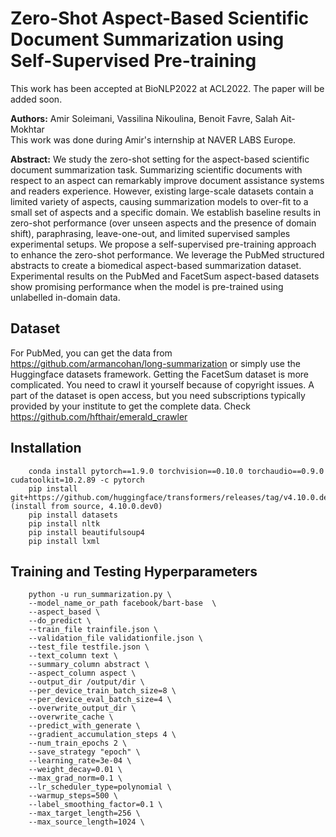 # Zero-Shot Aspect-Based Scientific Document Summarization using Self-Supervised Pre-training

This work has been accepted at BioNLP2022 at ACL2022. The paper will be added soon.

**Authors:** Amir Soleimani, Vassilina Nikoulina, Benoit Favre, Salah Ait-Mokhtar \
This work was done during Amir's internship at NAVER LABS Europe.

**Abstract:**
We study the zero-shot setting for the aspect-based scientific document summarization task. Summarizing scientific documents with respect to an aspect can remarkably improve document assistance systems and readers experience. However, existing large-scale datasets contain a limited variety of aspects, causing summarization models to over-fit to a small set of aspects and a specific domain. We establish baseline results in zero-shot performance (over unseen aspects and the presence of domain shift), paraphrasing, leave-one-out, and limited supervised samples experimental setups. We propose a self-supervised pre-training approach to enhance the zero-shot performance. We leverage the PubMed structured abstracts to create a biomedical aspect-based summarization dataset. Experimental results on the PubMed and FacetSum aspect-based datasets show promising performance when the model is pre-trained using unlabelled in-domain data.

## Dataset
For PubMed, you can get the data from https://github.com/armancohan/long-summarization or simply use the Huggingface datasets framework. Getting the FacetSum dataset is more complicated. You need to crawl it yourself because of copyright issues. A part of the dataset is open access, but you need subscriptions typically provided by your institute to get the complete data. Check https://github.com/hfthair/emerald_crawler


## Installation

        conda install pytorch==1.9.0 torchvision==0.10.0 torchaudio==0.9.0 cudatoolkit=10.2.89 -c pytorch
        pip install git+https://github.com/huggingface/transformers/releases/tag/v4.10.0.dev (install from source, 4.10.0.dev0)
        pip install datasets 
        pip install nltk
        pip install beautifulsoup4
        pip install lxml
        
        
## Training and Testing Hyperparameters

        python -u run_summarization.py \
        --model_name_or_path facebook/bart-base  \
        --aspect_based \
        --do_predict \
        --train_file trainfile.json \
        --validation_file validationfile.json \
        --test_file testfile.json \
        --text_column text \
        --summary_column abstract \
        --aspect_column aspect \
        --output_dir /output/dir \
        --per_device_train_batch_size=8 \
        --per_device_eval_batch_size=4 \
        --overwrite_output_dir \
        --overwrite_cache \
        --predict_with_generate \
        --gradient_accumulation_steps 4 \
        --num_train_epochs 2 \
        --save_strategy "epoch" \
        --learning_rate=3e-04 \
        --weight_decay=0.01 \
        --max_grad_norm=0.1 \
        --lr_scheduler_type=polynomial \
        --warmup_steps=500 \
        --label_smoothing_factor=0.1 \
        --max_target_length=256 \
        --max_source_length=1024 \
